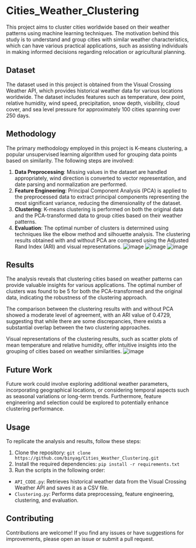 # Cities_Weather_Clustering
 
This project aims to cluster cities worldwide based on their weather patterns using machine learning techniques. The motivation behind this study is to understand and group cities with similar weather characteristics, which can have various practical applications, such as assisting individuals in making informed decisions regarding relocation or agricultural planning.

## Dataset

The dataset used in this project is obtained from the Visual Crossing Weather API, which provides historical weather data for various locations worldwide. The dataset includes features such as temperature, dew point, relative humidity, wind speed, precipitation, snow depth, visibility, cloud cover, and sea level pressure for approximately 100 cities spanning over 250 days.

## Methodology

The primary methodology employed in this project is K-means clustering, a popular unsupervised learning algorithm used for grouping data points based on similarity. The following steps are involved:

1. **Data Preprocessing**: Missing values in the dataset are handled appropriately, wind direction is converted to vector representation, and date parsing and normalization are performed.
2. **Feature Engineering**: Principal Component Analysis (PCA) is applied to the preprocessed data to extract principal components representing the most significant variance, reducing the dimensionality of the dataset.
3. **Clustering**: K-means clustering is performed on both the original data and the PCA-transformed data to group cities based on their weather patterns.
4. **Evaluation**: The optimal number of clusters is determined using techniques like the elbow method and silhouette analysis. The clustering results obtained with and without PCA are compared using the Adjusted Rand Index (ARI) and visual representations.
![image](https://github.com/binyag/Cities_Weather_Clustering/assets/82894344/77f09cde-c9ff-4832-a6b6-7871b15c990e)
![image](https://github.com/binyag/Cities_Weather_Clustering/assets/82894344/d45a6e57-23f6-4688-acb3-904d79ff7ee3)
![image](https://github.com/binyag/Cities_Weather_Clustering/assets/82894344/ee582884-c958-4d3f-acf5-b7a69be57c92)

## Results

The analysis reveals that clustering cities based on weather patterns can provide valuable insights for various applications. The optimal number of clusters was found to be 5 for both the PCA-transformed and the original data, indicating the robustness of the clustering approach.

The comparison between the clustering results with and without PCA showed a moderate level of agreement, with an ARI value of 0.4729, suggesting that while there are some discrepancies, there exists a substantial overlap between the two clustering approaches.

Visual representations of the clustering results, such as scatter plots of mean temperature and relative humidity, offer intuitive insights into the grouping of cities based on weather similarities.
![image](https://github.com/binyag/Cities_Weather_Clustering/assets/82894344/b75e24c9-38b5-4dcb-967a-f9f8180b3782)


## Future Work

Future work could involve exploring additional weather parameters, incorporating geographical locations, or considering temporal aspects such as seasonal variations or long-term trends. Furthermore, feature engineering and selection could be explored to potentially enhance clustering performance.

## Usage

To replicate the analysis and results, follow these steps:

1. Clone the repository: `git clone https://github.com/binyag/Cities_Weather_Clustering.git`
2. Install the required dependencies: `pip install -r requirements.txt`
3. Run the scripts in the following order:
  - `API_CODE.py`: Retrieves historical weather data from the Visual Crossing Weather API and saves it as a CSV file.
  - `Clustering.py`: Performs data preprocessing, feature engineering, clustering, and evaluation.

## Contributing

Contributions are welcome! If you find any issues or have suggestions for improvements, please open an issue or submit a pull request.

